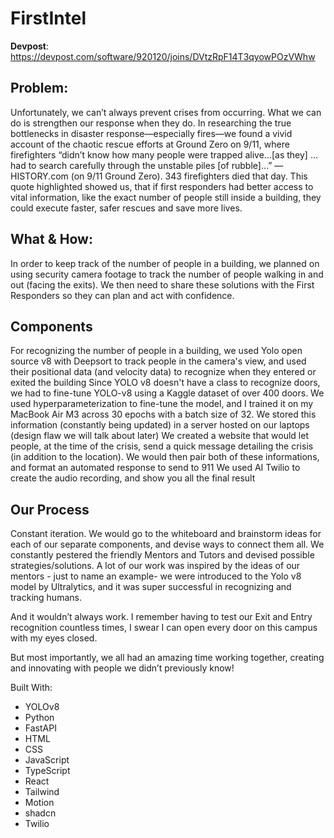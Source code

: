 # FirstIntel

**Devpost**: https://devpost.com/software/920120/joins/DVtzRpF14T3qyowPOzVWhw

## Problem:

Unfortunately, we can’t always prevent crises from occurring. What we can do is strengthen our response when they do. In researching the true bottlenecks in disaster response—especially fires—we found a vivid account of the chaotic rescue efforts at Ground Zero on 9/11, where firefighters “didn’t know how many people were trapped alive…[as they] …had to search carefully through the unstable piles [of rubble]…” — HISTORY.com (on 9/11 Ground Zero). 343 firefighters died that day. This quote highlighted showed us, that if first responders had better access to vital information, like the exact number of people still inside a building, they could execute faster, safer rescues and save more lives.

## What & How:

In order to keep track of the number of people in a building, we planned on using security camera footage to track the number of people walking in and out (facing the exits). We then need to share these solutions with the First Responders so they can plan and act with confidence.

## Components

For recognizing the number of people in a building, we used Yolo open source v8 with Deepsort to track people in the camera's view, and used their positional data (and velocity data) to recognize when they entered or exited the building Since YOLO v8 doesn't have a class to recognize doors, we had to fine-tune YOLO-v8 using a Kaggle dataset of over 400 doors. We used hyperparameterization to fine-tune the model, and I trained it on my MacBook Air M3 across 30 epochs with a batch size of 32. We stored this information (constantly being updated) in a server hosted on our laptops (design flaw we will talk about later) We created a website that would let people, at the time of the crisis, send a quick message detailing the crisis (in addition to the location). We would then pair both of these informations, and format an automated response to send to 911 We used AI Twilio to create the audio recording, and show you all the final result

## Our Process

Constant iteration. We would go to the whiteboard and brainstorm ideas for each of our separate components, and devise ways to connect them all. We constantly pestered the friendly Mentors and Tutors and devised possible strategies/solutions. A lot of our work was inspired by the ideas of our mentors - just to name an example- we were introduced to the Yolo v8 model by Ultralytics, and it was super successful in recognizing and tracking humans.

And it wouldn’t always work. I remember having to test our Exit and Entry recognition countless times, I swear I can open every door on this campus with my eyes closed.

But most importantly, we all had an amazing time working together, creating and innovating with people we didn’t previously know!

Built With:

- YOLOv8
- Python
- FastAPI
- HTML
- CSS
- JavaScript
- TypeScript
- React
- Tailwind
- Motion
- shadcn
- Twilio
